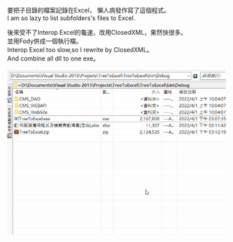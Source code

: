 要把子目錄的檔案記錄在Excel， 懶人病發作寫了這個程式。  
I am so lazy to list subfolders's files to Excel.  
  
後來受不了Interop Excel的龜速，改用ClosedXML，果然快很多。  
並用Fody併成一個執行檔。  
Interop Excel too slow,so I rewrite by ClosedXML。  
And combine all dll to one exe。  

![demo](TreeToExcel.gif)